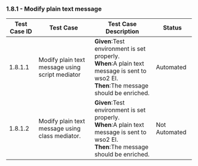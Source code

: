### 1.8.1 - Modify plain text message 


| Test Case ID| Test Case| Test Case Description| Status|
| ----------| --------| ----------| ------|
| 1.8.1.1 | Modify plain text message using script mediator | **Given**:Test environment is set properly. </br> **When**:A plain text message is sent to wso2 EI. </br> **Then**:The message should be enriched. | Automated|
| 1.8.1.2 | Modify plain text message using class mediator. | **Given**:Test environment is set properly. </br> **When**:A plain text message is sent to wso2 EI. </br> **Then**:The message should be enriched.| Not Automated|
